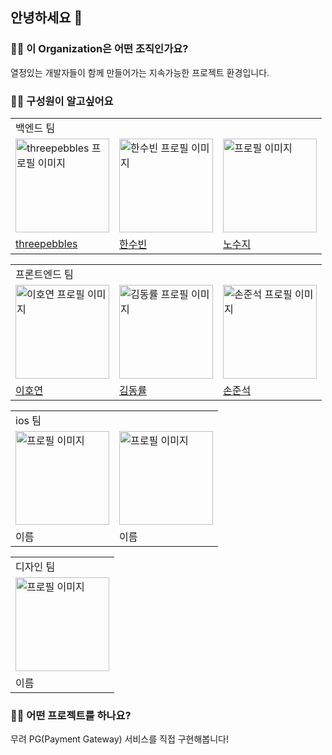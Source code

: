 ## 안녕하세요 👋

### 🙋‍♀️ 이 Organization은 어떤 조직인가요?

   열정있는 개발자들이 함께 만들어가는 지속가능한 프로젝트 환경입니다.

### 🙋‍♀️ 구성원이 알고싶어요

<table>
  <tr>
    <td colspan="3">백엔드 팀</td>
  </tr>
  <tr>
    <td><img src="https://avatars.githubusercontent.com/u/28076054?v=4" alt="threepebbles 프로필 이미지" width="150" /></td>
    <td><img src="https://avatars.githubusercontent.com/u/86594565?v=4" alt="한수빈 프로필 이미지" width="150" /></td>
    <td><img src="https://avatars.githubusercontent.com/u/71256649?v=4" alt="프로필 이미지" width="150" /></td>
  </tr>
  <tr>
    <td><a href="https://github.com/threepebbles">threepebbles</a></td>
    <td><a href="https://github.com/HSBODo">한수빈</a></td>
    <td><a href="https://github.com/su-giana">노수지</a></td>
  </tr>
</table>

<table>
  <tr>
    <td colspan="3">프론트엔드 팀</td>
  </tr>
  <tr>
    <td><img src="https://avatars.githubusercontent.com/u/84632077?v=4" alt="이호연 프로필 이미지" width="150" /></td>
    <td><img src="https://avatars.githubusercontent.com/u/68728192?v=4" alt="김동률 프로필 이미지" width="150" /></td>
    <td><img src="https://avatars.githubusercontent.com/u/57277708?v=4" alt="손준석 프로필 이미지" width="150"></td>
  </tr>
  <tr>
    <td><a href="https://github.com/ho991217">이호연</a></td>
    <td><a href="https://github.com/DoctorK4">김동률</a></td>
    <td><a href="https://github.com/kd02109">손준석</a></td>
  </tr>
</table>

<table>
  <tr>
    <td colspan="2">ios 팀</td>
  </tr>
  <tr>
    <td><img src="" alt="프로필 이미지" width="150" /></td>
    <td><img src="" alt="프로필 이미지" width="150" /></td>
  </tr>
  <tr>
    <td>이름</td>
    <td>이름</td>
  </tr>
</table>

<table>
  <tr>
    <td>디자인 팀</td>
  </tr>
  <tr>
    <td><img src="" alt="프로필 이미지" width="150" /></td>
  </tr>
  <tr>
    <td>이름</td>
  </tr>
</table>

### 🙋‍♀️ 어떤 프로젝트를 하나요?
무려 PG(Payment Gateway) 서비스를 직접 구현해봅니다!
